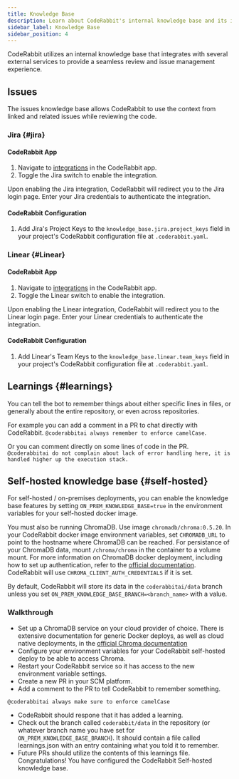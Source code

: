 ```yaml
---
title: Knowledge Base
description: Learn about CodeRabbit's internal knowledge base and its integrations with external services.
sidebar_label: Knowledge Base
sidebar_position: 4
---
```


CodeRabbit utilizes an internal knowledge base that integrates with several external services to provide a seamless review and issue management experience.

## Issues

The issues knowledge base allows CodeRabbit to use the context from linked and related issues while reviewing the code.

### Jira {#jira}

#### CodeRabbit App

1. Navigate to [integrations][integrations] in the CodeRabbit app.
2. Toggle the Jira switch to enable the integration.

Upon enabling the Jira integration, CodeRabbit will redirect you to the Jira login page. Enter your Jira credentials to authenticate the integration.

#### CodeRabbit Configuration

1. Add Jira's Project Keys to the `knowledge_base.jira.project_keys` field in your project's CodeRabbit configuration file at `.coderabbit.yaml`.

### Linear {#Linear}

#### CodeRabbit App

1. Navigate to [integrations][integrations] in the CodeRabbit app.
2. Toggle the Linear switch to enable the integration.

Upon enabling the Linear integration, CodeRabbit will redirect you to the Linear login page. Enter your Linear credentials to authenticate the integration.

#### CodeRabbit Configuration

1. Add Linear's Team Keys to the `knowledge_base.linear.team_keys` field in your project's CodeRabbit configuration file at `.coderabbit.yaml`.

[integrations]: https://app.coderabbit.ai/integrations

## Learnings {#learnings}

You can tell the bot to remember things about either specific lines in files, or generally about the entire repository, or even across repositories.

For example you can add a comment in a PR to chat directly with CodeRabbit. `@coderabbitai always remember to enforce camelCase`.

Or you can comment directly on some lines of code in the PR. `@coderabbitai do not complain about lack of error handling here, it is handled higher up the execution stack.`

## Self-hosted knowledge base {#self-hosted}

For self-hosted / on-premises deployments, you can enable the knowledge base features by setting `ON_PREM_KNOWLEDGE_BASE=true` in the environment variables for your self-hosted docker image.

You must also be running ChromaDB. Use image `chromadb/chroma:0.5.20`. In your CodeRabbit docker image environment variables, set `CHROMADB_URL` to point to the hostname where ChromaDB can be reached. For persistance of your ChromaDB data, mount `/chroma/chroma` in the container to a volume mount. For more information on ChromaDB docker deployment, including how to set up authentication, refer to the [official documentation](https://docs.trychroma.com/deployment/docker). CodeRabbit will use `CHROMA_CLIENT_AUTH_CREDENTIALS` if it is set.

By default, CodeRabbit will store its data in the `coderabbitai/data` branch unless you set `ON_PREM_KNOWLEDGE_BASE_BRANCH=<branch_name>` with a value.

### Walkthrough

- Set up a ChromaDB service on your cloud provider of choice. There is extensive documentation for generic Docker deploys, as well as cloud native deployments, in the [official Chroma documentation](https://docs.trychroma.com/deployment)
- Configure your environment variables for your CodeRabbit self-hosted deploy to be able to access Chroma.
- Restart your CodeRabbit service so it has access to the new environment variable settings.
- Create a new PR in your SCM platform.
- Add a comment to the PR to tell CodeRabbit to remember something.

```
@coderabbitai always make sure to enforce camelCase
```

- CodeRabbit should respone that it has added a learning.
- Check out the branch called `coderabbit/data` in the repository (or whatever branch name you have set for `ON_PREM_KNOWLEDGE_BASE_BRANCH`). It should contain a file called learnings.json with an entry containing what you told it to remember.
- Future PRs should utilize the contents of this learnings file. Congratulations! You have configured the CodeRabbit Self-hosted knowledge base.
